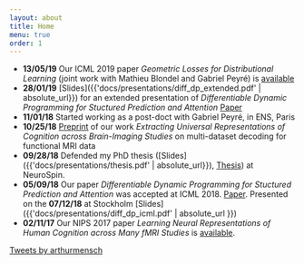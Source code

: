 ```yaml
---
layout: about
title: Home
menu: true
order: 1
---
```

- **13/05/19** Our ICML 2019 paper *Geometric Losses for Distributional Learning* (joint work with Mathieu Blondel and Gabriel Peyré) is [available](https://hal.archives-ouvertes.fr/hal-02129281v1)
- **28/01/19** [Slides]({{'docs/presentations/diff_dp_extended.pdf' | absolute_url}}) for an extended presentation of *Differentiable Dynamic Programming for Stuctured Prediction and Attention* [Paper](https://arxiv.org/abs/1802.03676)
- **11/01/18** Started working as a post-doct with Gabriel Peyré, in ENS, Paris
- **10/25/18** [Preprint](https://arxiv.org/pdf/1809.06035.pdf) of our work *Extracting Universal Representations of
Cognition across Brain-Imaging Studies* on multi-dataset decoding for functional MRI data
- **09/28/18** Defended my PhD thesis ([Slides]({{'docs/presentations/thesis.pdf' | absolute_url}}), [Thesis](https://tel.archives-ouvertes.fr/tel-01891633/document)) at NeuroSpin.
- **05/09/18** Our paper *Differentiable Dynamic Programming for Stuctured Prediction and Attention* was accepted at ICML 2018. [Paper](https://arxiv.org/abs/1802.03676). Presented on the **07/12/18** at Stockholm [Slides]({{'docs/presentations/diff_dp_icml.pdf' | absolute_url }})
- **02/11/17** Our NIPS 2017 paper *Learning Neural Representations of Human Cognition across Many fMRI Studies* is [available](https://hal.archives-ouvertes.fr/hal-01626823v2).

<a class="twitter-timeline" data-width="600" data-height="1000" data-dnt="true" href="https://twitter.com/arthurmensch?ref_src=twsrc%5Etfw">Tweets by arthurmensch</a> <script async src="https://platform.twitter.com/widgets.js" charset="utf-8"></script> 
